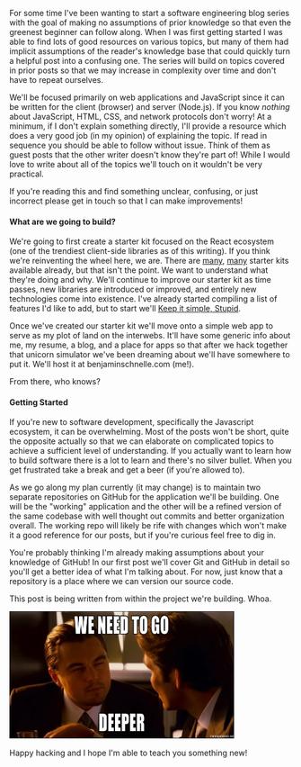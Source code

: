 For some time I've been wanting to start a software engineering blog series with the goal of making no assumptions of prior knowledge so that even the greenest beginner can follow along.  When I was first getting started I was able to find lots of good resources on various topics, but many of them had implicit assumptions of the reader's knowledge base that could quickly turn a helpful post into a confusing one.  The series will build on topics covered in prior posts so that we may increase in complexity over time and don't have to repeat ourselves.

We'll be focused primarily on web applications and JavaScript since it can be written for the client (browser) and server (Node.js).  If you know *nothing* about JavaScript, HTML, CSS, and network protocols don't worry!  At a minimum, if I don't explain something directly, I'll provide a resource which does a very good job (in my opinion) of explaining the topic.  If read in sequence you should be able to follow without issue.  Think of them as guest posts that the other writer doesn't know they're part of!  While I would love to write about all of the topics we'll touch on it wouldn't be very practical.

If you're reading this and find something unclear, confusing, or just incorrect please get in touch so that I can make improvements!

#### What are we going to build?
We're going to first create a starter kit focused on the React ecosystem (one of the trendiest client-side libraries as of this writing).  If you think we're reinventing the wheel here, we are.  There are [many](https://github.com/erikras/react-redux-universal-hot-example), [many](https://github.com/davezuko/react-redux-starter-kit) starter kits available already, but that isn't the point.  We want to understand what they're doing and why.  We'll continue to improve our starter kit as time passes, new libraries are introduced or improved, and entirely new technologies come into existence.  I've already started compiling a list of features I'd like to add, but to start we'll [Keep it simple, Stupid](https://en.wikipedia.org/wiki/KISS_principle).

Once we've created our starter kit we'll move onto a simple web app to serve as my plot of land on the interwebs. It'll have some generic info about me, my resume, a blog, and a place for apps so that after we hack together that unicorn simulator we've been dreaming about we'll have somewhere to put it.  We'll host it at benjaminschnelle.com (me!).  

From there, who knows?

#### Getting Started
If you're new to software development, specifically the Javascript ecosystem, it can be overwhelming.  Most of the posts won't be short, quite the opposite actually so that we can elaborate on complicated topics to achieve a sufficient level of understanding.  If you actually want to learn how to build software there is a lot to learn and there's no silver bullet.  When you get frustrated take a break and get a beer (if you're allowed to).

As we go along my plan currently (it may change) is to maintain two separate repositories on GitHub for the application we'll be building.  One will be the "working" application and the other will be a refined version of the same codebase with well thought out commits and better organization overall.  The working repo will likely be rife with changes which won't make it a good reference for our posts, but if you're curious feel free to dig in.  

You're probably thinking I'm already making assumptions about your knowledge of GitHub!  In our first post we'll cover Git and GitHub in detail so you'll get a better idea of what I'm talking about.  For now, just know that a repository is a place where we can version our source code.

This post is being written from within the project we're building. Whoa.

![Inception](../../images/inception.jpg)

Happy hacking and I hope I'm able to teach you something new!
